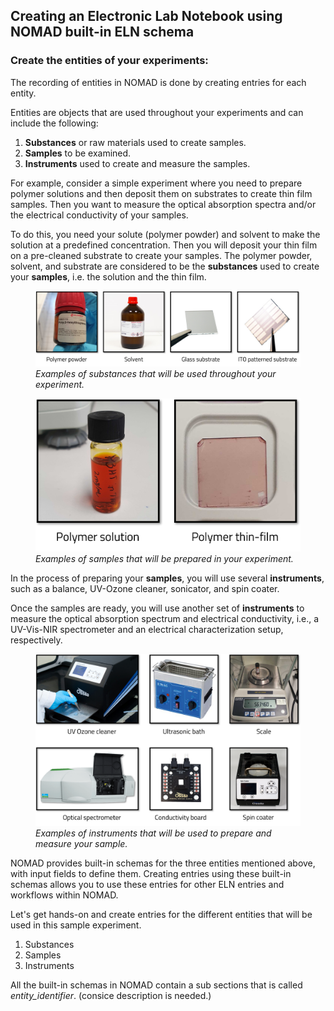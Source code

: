 ## Creating an Electronic Lab Notebook using NOMAD built-in ELN schema

### Create the entities of your experiments:

The recording of entities in NOMAD is done by creating entries for each entity.

Entities are objects that are used throughout your experiments and can include the following:
1. **Substances** or raw materials used to create samples.
2. **Samples** to be examined.
3. **Instruments** used to create and measure the samples.

For example, consider a simple experiment where you need to prepare polymer solutions and then deposit them on substrates to create thin film samples. Then you want to measure the optical absorption spectra and/or the electrical conductivity of your samples.

To do this, you need your solute (polymer powder) and solvent to make the solution at a predefined concentration. Then you will deposit your thin film on a pre-cleaned substrate to create your samples. 
The polymer powder, solvent, and substrate are considered to be the **substances** used to create your **samples**, i.e. the solution and the thin film. 
<figure>
    <img src="../images/Lab%20images/Substances.png"
         alt="Substances">
    <figcaption><i>Examples of substances that will be used throughout your experiment.</i></figcaption>
</figure>

<figure>
    <img src="../images/Lab%20images/Samples.png"
         alt="Samples">
    <figcaption><i>Examples of samples that will be prepared in your experiment.</i></figcaption>
</figure>


In the process of preparing your **samples**, you will use several **instruments**, such as a balance, UV-Ozone cleaner, sonicator, and spin coater. 

Once the samples are ready, you will use another set of **instruments** to measure the optical absorption spectrum and electrical conductivity, i.e., a UV-Vis-NIR spectrometer and an electrical characterization setup, respectively. 

<figure>
    <img src="../images/Lab%20images/instruments.png"
         alt="Instruments">
    <figcaption><i>Examples of instruments that will be used to prepare and measure your sample.</i></figcaption>
</figure>

NOMAD provides built-in schemas for the three entities mentioned above, with input fields to define them. Creating entries using these built-in schemas allows you to use these entries for other ELN entries and workflows within NOMAD. 

Let's get hands-on and create entries for the different entities that will be used in this sample experiment. 

1. Substances
2. Samples
3. Instruments

All the built-in schemas in NOMAD contain a sub sections that is called *entity_identifier*.
(consice description is needed.) 
